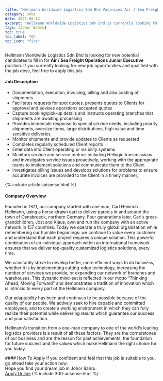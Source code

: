```yaml
---
title: "Hellmann Worldwide Logistics Sdn Bhd Vacancies Air / Sea Freight Operations Junior Executive" 
category: Jobs 
date: 2021-06-12 
excerpt: "Hellmann Worldwide Logistics Sdn Bhd is currently looking for suitable person to fill in the Air / Sea Freight Operations Junior Executive which based in Johor Bahru" 
tags: [Johor Bahru] 
toc: true 
toc_label: TOC 
toc_icon: "fire" 
--- 
```


<p>Hellmann Worldwide Logistics Sdn Bhd is looking for new potential candidates to fill in for <b>Air / Sea Freight Operations Junior Executive</b> position. If you currently looking for new job opportunities and qualified with the job desc, feel free to apply this job.
</p><div><div><h4>Job Description</h4></div><div><div><span><div><ul><li>Documentation, execution, invoicing, billing and also costing of shipments</li><li>Facilitates requests for spot quotes, presents quotes to Clients for approval and advises operations accepted quotes</li><li>Capture booking/pick-up details and instructs operating branches that shipments are awaiting processing</li><li>Provides immediate response to special service needs, including priority shipments, oversize items, large distributions, high value and time sensitive deliveries</li><li>Monitor shipments and provide updates to Clients as requested</li><li>Completes regularly scheduled Client reports</li><li>Enter data into Client operating or visibility systems</li><li>Monitors service and service metrics including Hellogic transmissions and investigates service issues proactively, working with the appropriate teams to implement solutions and communicate them to the Client</li><li>Investigates billing issues and develops solutions for problems to ensure accurate invoices are provided to the Client in a timely manner,</li></ul></div></span></div></div></div> 
{% include article-adsense.html %} 
<div><div><h4>Company Overview</h4></div><div><div><span><div><p>Founded in 1871, our company started with one man, Carl Heinrich Hellmann, using a horse-drawn cart to deliver parcels in and around the town of Osnabrueck, northern Germany. Four generations later, Carl&#8217;s great-grandchildren, Jost and Klaus, own and run the company with an active network in 157 countries. Today we operate a truly global organization while remembering our humble beginnings: we continue to value every customer and understand that each project requires a unique solution. This powerful combination of an individual approach within an international framework ensures that we deliver top-quality customized logistics solutions, every time.</p><p>We constantly strive to develop better, more efficient ways to do business, whether it is by implementing cutting-edge technology, increasing the number of services we provide, or expanding our network of branches and warehouses. This dynamic mind-set is reflected in our motto &#8220;Thinking Ahead, Moving Forward&#8221; and demonstrates a tradition of innovation which is intrinsic to every part of the Hellmann company.</p><p>Our adaptability has been and continues to be possible because of the quality of our people. We actively seek to hire capable and committed employees, and to create a working environment in which they can fully realize their potential while delivering results which guarantee our success and your satisfaction.</p><p>Hellmann&#8217;s transition from a one-man company to one of the world&#8217;s leading logistics providers is a result of all these factors. They are the cornerstones of our business and are the reason for past achievements, the foundation for future success and the values which make Hellmann the right choice for you today.</p></div></span></div></div></div> 
#### How To Apply 
If you confident and feel that this job is suitable to you, go ahead take your action now. <br/> 
Hope you find your dream job in Johor Bahru. <br/> 
<a href="https://www.jobstreet.com.my/en/job/air-sea-freight-operations-junior-executive-4588349?jobId=jobstreet-my-job-4588349&" class="btn btn--info" target="_blank" rel="nofollow noopenner">Apply Online</a> 
{% include 300-adsense.html %} 